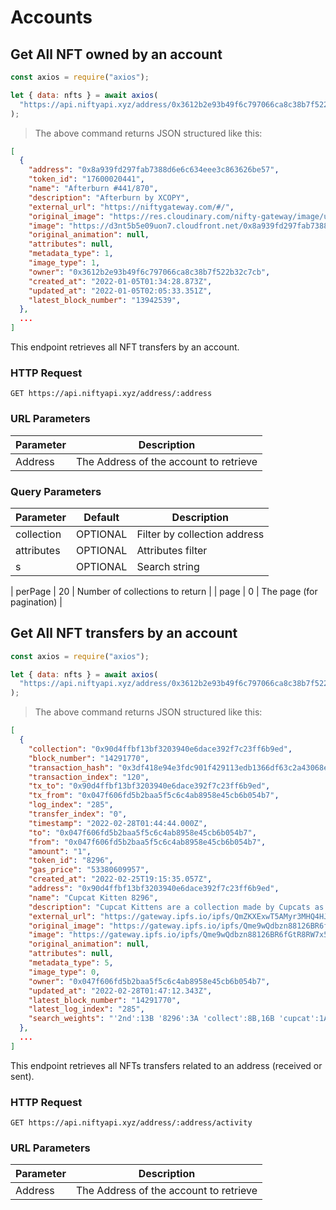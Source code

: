 # Accounts

## Get All NFT owned by an account

```javascript
const axios = require("axios");

let { data: nfts } = await axios(
  "https://api.niftyapi.xyz/address/0x3612b2e93b49f6c797066ca8c38b7f522b32c7cb/"
);
```

> The above command returns JSON structured like this:

```json
[
  {
    "address": "0x8a939fd297fab7388d6e6c634eee3c863626be57",
    "token_id": "17600020441",
    "name": "Afterburn #441/870",
    "description": "Afterburn by XCOPY",
    "external_url": "https://niftygateway.com/#/",
    "original_image": "https://res.cloudinary.com/nifty-gateway/image/upload/v1616442657/Ashley/Xcopy5/AFTERBURN_RED_-_XCOPY_2089_lkfib4.gif",
    "image": "https://d3nt5b5e09uon7.cloudfront.net/0x8a939fd297fab7388d6e6c634eee3c863626be57/17600020441",
    "original_animation": null,
    "attributes": null,
    "metadata_type": 1,
    "image_type": 1,
    "owner": "0x3612b2e93b49f6c797066ca8c38b7f522b32c7cb",
    "created_at": "2022-01-05T01:34:28.873Z",
    "updated_at": "2022-01-05T02:05:33.351Z",
    "latest_block_number": "13942539",
  },
  ...
]
```

This endpoint retrieves all NFT transfers by an account.

### HTTP Request

`GET https://api.niftyapi.xyz/address/:address`

### URL Parameters

| Parameter | Description                            |
| --------- | -------------------------------------- |
| Address   | The Address of the account to retrieve |

### Query Parameters

| Parameter  | Default | Description                     |
| ---------- | ------- | ------------------------------- |
| collection | OPTIONAL| Filter by collection address    |
| attributes | OPTIONAL| Attributes filter    |
| s | OPTIONAL| Search string    |

| perPage    | 20      | Number of collections to return |
| page       | 0       | The page (for pagination)       |

## Get All NFT transfers by an account

```javascript
const axios = require("axios");

let { data: nfts } = await axios(
  "https://api.niftyapi.xyz/address/0x3612b2e93b49f6c797066ca8c38b7f522b32c7cb/activity"
);
```

> The above command returns JSON structured like this:

```json
[
  {
    "collection": "0x90d4ffbf13bf3203940e6dace392f7c23ff6b9ed",
    "block_number": "14291770",
    "transaction_hash": "0x3df418e94e3fdc901f429113edb1366df63c2a43068e9460ea03dda2c663564d",
    "transaction_index": "120",
    "tx_to": "0x90d4ffbf13bf3203940e6dace392f7c23ff6b9ed",
    "tx_from": "0x047f606fd5b2baa5f5c6c4ab8958e45cb6b054b7",
    "log_index": "285",
    "transfer_index": "0",
    "timestamp": "2022-02-28T01:44:44.000Z",
    "to": "0x047f606fd5b2baa5f5c6c4ab8958e45cb6b054b7",
    "from": "0x047f606fd5b2baa5f5c6c4ab8958e45cb6b054b7",
    "amount": "1",
    "token_id": "8296",
    "gas_price": "53380609957",
    "created_at": "2022-02-25T19:15:35.057Z",
    "address": "0x90d4ffbf13bf3203940e6dace392f7c23ff6b9ed",
    "name": "Cupcat Kitten 8296",
    "description": "Cupcat Kittens are a collection made by Cupcats as 2nd season. This collection includes cute kittens that are part of Cupcats ecosystem.",
    "external_url": "https://gateway.ipfs.io/ipfs/QmZKXExwT5AMyr3MHQ4HJoBabaXfjEXKLtocnUFXHZ6GPU/8296.json",
    "original_image": "https://gateway.ipfs.io/ipfs/Qme9wQdbzn88126BR6fGtR8RW7x5EcDQwJUnuwADVRLj62",
    "image": "https://gateway.ipfs.io/ipfs/Qme9wQdbzn88126BR6fGtR8RW7x5EcDQwJUnuwADVRLj62",
    "original_animation": null,
    "attributes": null,
    "metadata_type": 5,
    "image_type": 0,
    "owner": "0x047f606fd5b2baa5f5c6c4ab8958e45cb6b054b7",
    "updated_at": "2022-02-28T01:47:12.343Z",
    "latest_block_number": "14291770",
    "latest_log_index": "285",
    "search_weights": "'2nd':13B '8296':3A 'collect':8B,16B 'cupcat':1A,4B,11B,24B 'cute':18B 'ecosystem':25B 'includ':17B 'kitten':2A,5B,19B 'made':9B 'part':22B 'season':14B"
  },
  ...
]
```

This endpoint retrieves all NFTs transfers related to an address (received or sent).

### HTTP Request

`GET https://api.niftyapi.xyz/address/:address/activity`

### URL Parameters

| Parameter | Description                            |
| --------- | -------------------------------------- |
| Address   | The Address of the account to retrieve |
